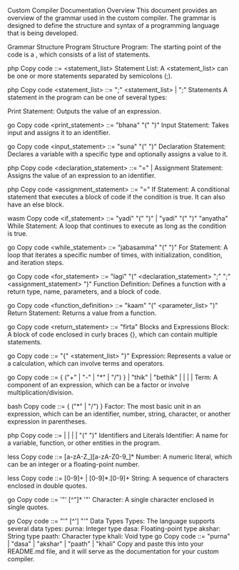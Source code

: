 Custom Compiler Documentation
Overview
This document provides an overview of the grammar used in the custom compiler. The grammar is designed to define the structure and syntax of a programming language that is being developed.

Grammar Structure
Program Structure
Program: The starting point of the code is a <program>, which consists of a list of statements.

php
Copy code
<program> ::= <statement_list>
Statement List: A <statement_list> can be one or more statements separated by semicolons (;).

php
Copy code
<statement_list> ::= <statement> ";" <statement_list> | <statement> ";"
Statements
A statement in the program can be one of several types:

Print Statement: Outputs the value of an expression.

go
Copy code
<print_statement> ::= "bhana" "(" <expression> ")"
Input Statement: Takes input and assigns it to an identifier.

go
Copy code
<input_statement> ::= "suna" "(" <identifier> ")"
Declaration Statement: Declares a variable with a specific type and optionally assigns a value to it.

php
Copy code
<declaration_statement> ::= <type> <identifier> "=" <expression> | <type> <identifier>
Assignment Statement: Assigns the value of an expression to an identifier.

php
Copy code
<assignment_statement> ::= <identifier> "=" <expression>
If Statement: A conditional statement that executes a block of code if the condition is true. It can also have an else block.

wasm
Copy code
<if_statement> ::= "yadi" "(" <expression> ")" <block> | "yadi" "(" <expression> ")" <block> "anyatha" <block>
While Statement: A loop that continues to execute as long as the condition is true.

go
Copy code
<while_statement> ::= "jabasamma" "(" <expression> ")" <block>
For Statement: A loop that iterates a specific number of times, with initialization, condition, and iteration steps.

go
Copy code
<for_statement> ::= "lagi" "(" <declaration_statement> ";" <expression> ";" <assignment_statement> ")" <block>
Function Definition: Defines a function with a return type, name, parameters, and a block of code.

go
Copy code
<function_definition> ::= <type> "kaam" <identifier> "(" <parameter_list> ")" <block>
Return Statement: Returns a value from a function.

go
Copy code
<return_statement> ::= "firta" <expression>
Blocks and Expressions
Block: A block of code enclosed in curly braces {}, which can contain multiple statements.

go
Copy code
<block> ::= "{" <statement_list> "}"
Expression: Represents a value or a calculation, which can involve terms and operators.

go
Copy code
<expression> ::= <term> { ("+" | "-" | "*" | "/") <term> }
               | "thik"
               | "bethik"
               | <identifier>
               | <number>
               | <string>
               | <character>
Term: A component of an expression, which can be a factor or involve multiplication/division.

bash
Copy code
<term> ::= <factor> { ("*" | "/") <factor> }
Factor: The most basic unit in an expression, which can be an identifier, number, string, character, or another expression in parentheses.

php
Copy code
<factor> ::= <identifier>
           | <number>
           | <string>
           | <character>
           | "(" <expression> ")"
Identifiers and Literals
Identifier: A name for a variable, function, or other entities in the program.

less
Copy code
<identifier> ::= [a-zA-Z_][a-zA-Z0-9_]*
Number: A numeric literal, which can be an integer or a floating-point number.

less
Copy code
<number> ::= [0-9]+ | [0-9]*\.[0-9]+
String: A sequence of characters enclosed in double quotes.

go
Copy code
<string> ::= '"' [^"]* '"'
Character: A single character enclosed in single quotes.

go
Copy code
<character> ::= "'" [^'] "'"
Data Types
Types: The language supports several data types:
purna: Integer type
dasa: Floating-point type
akshar: String type
paath: Character type
khali: Void type
go
Copy code
<type> ::= "purna" | "dasa" | "akshar" | "paath" | "khali"
Copy and paste this into your README.md file, and it will serve as the documentation for your custom compiler.